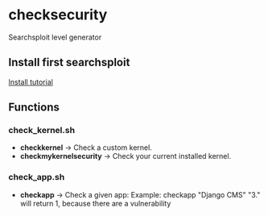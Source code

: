 # checksecurity
 Searchsploit level generator 
 
## Install first searchsploit
[Install tutorial](https://www.exploit-db.com/searchsploit/)

## Functions
### check_kernel.sh
 - **checkkernel** -> Check a custom kernel.
 - **checkmykernelsecurity** -> Check your current installed kernel.
### check_app.sh
- **checkapp** -> Check a given app: Example: checkapp "Django CMS" "3." will return 1, because there are a vulnerability
